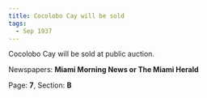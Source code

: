 ```yaml
---  
title: Cocolobo Cay will be sold  
tags:  
  - Sep 1937  
---  
```

  
Cocolobo Cay will be sold at public auction.  
  
Newspapers: **Miami Morning News or The Miami Herald**  
  
Page: **7**, Section: **B** 
